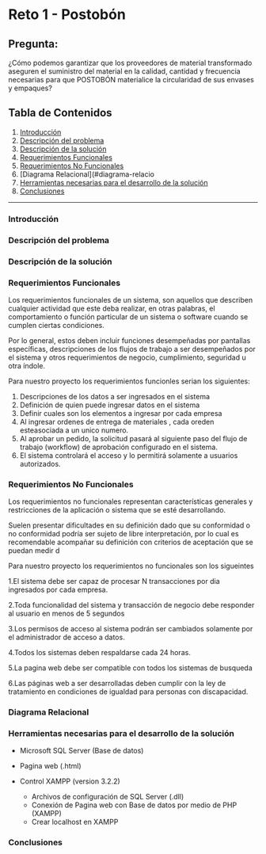 # Reto 1 - Postobón

## Pregunta:
¿Cómo podemos garantizar que los proveedores de material transformado aseguren el suministro del material en la calidad, cantidad y frecuencia necesarias para que POSTOBÓN materialice la circularidad de sus envases y empaques?

## Tabla de Contenidos
1. [Introducción](#introducción)
2. [Descripción del problema](#descripción-del-problema)
3. [Descripción de la solución](#descripción-de-la-solución)
4. [Requerimientos Funcionales](#requerimientos-funcionales)
5. [Requerimientos No Funcionales](#requerimientos-no-funcionales)
6. [Diagrama Relacional](#diagrama-relacio
7. [Herramientas necesarias para el desarrollo de la solución](#herramientas-necesarias-para-el-desarrollo-de-la-solución)
8. [Conclusiones](#conclusiones)

***

### Introducción
### Descripción del problema
### Descripción de la solución 
### Requerimientos Funcionales
Los requerimientos funcionales de un sistema, son aquellos que describen cualquier actividad que este deba realizar, en otras palabras, el comportamiento o función particular de un sistema o software cuando se cumplen ciertas condiciones.

Por lo general, estos deben incluir funciones desempeñadas por pantallas específicas, descripciones de los flujos de trabajo a ser desempeñados por el sistema y otros requerimientos de negocio, cumplimiento, seguridad u otra índole.

Para nuestro proyecto los requerimientos funcionles serian los siguientes:
1. Descripciones de los datos a ser ingresados en el sistema
2. Definición de quien puede ingresar datos en el sistema
3. Definir cuales son los elementos a ingresar por cada empresa
4. Al ingresar ordenes de entrega de materiales , cada oreden esteasociada a un unico numero.
5. Al aprobar un pedido, la solicitud pasará al siguiente paso del flujo de trabajo (workflow) de aprobación configurado en el sistema.
6. El sistema controlará el acceso y lo permitirá solamente a usuarios autorizados.
### Requerimientos No Funcionales
Los requerimientos no funcionales representan características generales y restricciones de la aplicación o sistema que se esté desarrollando.

Suelen presentar dificultades en su definición dado que su conformidad o no conformidad podría ser sujeto de libre interpretación, por lo cual es recomendable acompañar su definición con criterios de aceptación que se puedan medir d

Para nuestro proyecto los requerimientos no funcionales son los sigueintes

1.El sistema debe ser capaz de procesar N transacciones por dia ingresados por cada empresa.

2.Toda funcionalidad del sistema y transacción de negocio debe responder al usuario en menos de 5 segundos

3.Los permisos de acceso al sistema podrán ser cambiados solamente por el administrador de acceso a datos.

4.Todos los sistemas deben respaldarse cada 24 horas.

5.La pagina web debe ser compatible con todos los sistemas de busqueda

6.Las páginas web a ser desarrolladas deben cumplir con la ley de tratamiento en condiciones de igualdad para personas con discapacidad.

### Diagrama Relacional
### Herramientas necesarias para el desarrollo de la solución

- Microsoft SQL Server (Base de datos)
- Pagina web (.html)  

- Control XAMPP (version 3.2.2)
  * Archivos de configuración de SQL Server (.dll)
  * Conexión de Pagina web con Base de datos por medio de PHP (XAMPP)
  * Crear localhost en XAMPP
  

### Conclusiones
